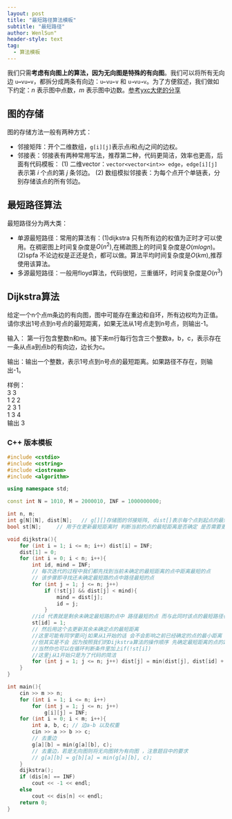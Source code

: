 ```yaml
---
layout: post
title: "最短路径算法模板"
subtitle: "最短路径"
author: WenlSun"
header-style: text
tag:
  - 算法模板
---
```

我们只需**考虑有向图上的算法，因为无向图是特殊的有向图**。我们可以将所有无向边 `u↔vu↔v`，都拆分成两条有向边：`u←vu←v` 和 `u→vu→v`。为了方便叙述，我们做如下约定：$n$ 表示图中点数，$m$ 表示图中边数。[参考yxc大佬的分享](最短路算法模板)

## 图的存储

图的存储方法一般有两种方式：

+ 邻接矩阵：开个二维数组，`g[i][j]`表示点$i$和点$j$之间的边权。
+ 邻接表：邻接表有两种常用写法，推荐第二种，代码更简洁，效率也更高，后面有代码模板：
(1) 二维vector：`vector<vector<int>> edge`，`edge[i][j]` 表示第 $i$ 个点的第 $j$ 条邻边。
(2) 数组模拟邻接表：为每个点开个单链表，分别存储该点的所有邻边。

## 最短路径算法

最短路径分为两大类：

+ 单源最短路径：常用的算法有：(1)dijkstra 只有所有边的权值为正时才可以使用。在稠密图上时间复杂度是$O(n^2)$,在稀疏图上的时间复杂度是$O(mlogn)$。(2)spfa 不论边权是正还是负，都可以做。算法平均时间复杂度是$O(km)$,推荐使用该算法。
+ 多源最短路径：一般用floyd算法，代码很短，三重循环，时间复杂度是$O(n^3)$

## Dijkstra算法

给定一个n个点m条边的有向图，图中可能存在重边和自环，所有边权均为正值。请你求出1号点到n号点的最短距离，如果无法从1号点走到n号点，则输出-1。

输入： 第一行包含整数n和m。接下来m行每行包含三个整数a，b，c，表示存在一条从点a到点b的有向边，边长为c。

输出：输出一个整数，表示1号点到n号点的最短距离。如果路径不存在，则输出-1。

样例：<br>3 3<br>1 2 2<br>2 3 1<br>1 3 4<br> 输出 3

### C++ 版本模板

```c++
#include <cstdio>
#include <cstring>
#include <iostream>
#include <algorithm>

using namespace std;

const int N = 1010, M = 2000010, INF = 1000000000;

int n, m;
int g[N][N], dist[N];   // g[][]存储图的邻接矩阵, dist[]表示每个点到起点的最短距离
bool st[N];     // 用于在更新最短距离时 判断当前的点的最短距离是否确定 是否需要更新

void dijkstra(){
    for (int i = 1; i <= n; i++) dist[i] = INF;
    dist[1] = 0;
    for (int i = 0; i < n; i++){
        int id, mind = INF;
        // 每次迭代的过程中我们都先找到当前未确定的最短距离的点中距离最短的点
        // 该步骤即寻找还未确定最短路的点中路径最短的点
        for (int j = 1; j <= n; j++)
            if (!st[j] && dist[j] < mind){
                mind = dist[j];
                id = j;
            }
        //id 代表就是剩余未确定最短路的点中 路径最短的点 而与此同时该点的最短路径也已经确定我们将该点标记
        st[id] = 1;
        // 然后用这个去更新其余未确定点的最短距离
        //这里可能有同学要问j如果从1开始的话 会不会影响之前已经确定的点的最小距离
        //但其实是不会 因为按照我们的Dijkstra算法的操作顺序 先确定最短距离的点的距离已经比后确定的要小 所以不会影响
        //当然你也可以在循环判断条件里加上if(!st[i])
        //这里j从1开始只是为了代码的简洁
        for (int j = 1; j <= n; j++) dist[j] = min(dist[j], dist[id] + g[id][j]);
    }
}

int main(){
    cin >> m >> n;
    for (int i = 1; i <= n; i++)
        for (int j = 1; j <= n; j++)
            g[i][j] = INF;
    for (int i = 0; i < m; i++){
        int a, b, c; // 边a-b 以及权重
        cin >> a >> b >> c;
        // 去重边
        g[a][b] = min(g[a][b], c);
        // 去重边，若是无向图则将无向图转为有向图 ，注意题目中的要求
        // g[a][b] = g[b][a] = min(g[a][b], c);
    }
    dijkstra();
    if (dis[n] == INF)
        cout << -1 << endl;
    else
        cout << dis[n] << endl;
    return 0;
}
```

